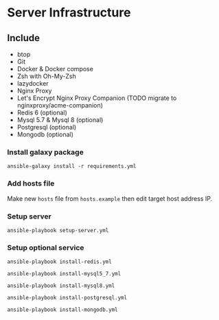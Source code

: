 # Server Infrastructure

## Include
- btop
- Git
- Docker & Docker compose
- Zsh with Oh-My-Zsh
- lazydocker
- Nginx Proxy
- Let's Encrypt Nginx Proxy Companion (TODO migrate to nginxproxy/acme-companion)
- Redis 6 (optional)
- Mysql 5.7 & Mysql 8 (optional)
- Postgresql (optional)
- Mongodb (optional)

### Install galaxy package

```shell
ansible-galaxy install -r requirements.yml
```

### Add hosts file
Make new `hosts` file from `hosts.example` then edit target host address IP.

### Setup server

```shell
ansible-playbook setup-server.yml
```

### Setup optional service
```shell
ansible-playbook install-redis.yml
```

```shell
ansible-playbook install-mysql5_7.yml
```

```shell
ansible-playbook install-mysql8.yml
```

```shell
ansible-playbook install-postgresql.yml
```

```shell
ansible-playbook install-mongodb.yml
```